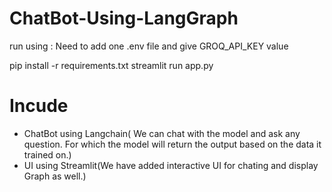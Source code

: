 # ChatBot-Using-LangGraph
run using : 
Need to add one .env file and give GROQ_API_KEY value

pip install -r requirements.txt
streamlit run app.py

# Incude
- ChatBot using Langchain( We can chat with the model and ask any question. For which the model will return the output based on the data it trained on.)
- UI using Streamlit(We have added interactive UI for chating and display Graph as well.)